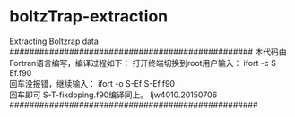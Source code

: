 # boltzTrap-extraction
Extracting Boltzrap data
#################################################
本代码由Fortran语言编写，编译过程如下：
打开终端切换到root用户输入：
ifort -c S-Ef.f90   
 回车没报错，继续输入：
 ifort -o S-Ef S-Ef.f90  
 回车即可
 S-T-fixdoping.f90编译同上。
 ljw4010.20150706
##################################################
